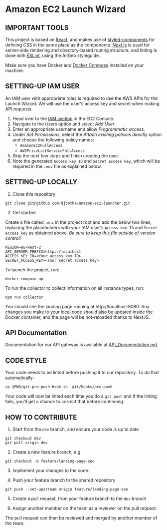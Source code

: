 # Amazon EC2 Launch Wizard

## IMPORTANT TOOLS

This project is based on [React](https://reactjs.org), and makes use of [styled-components](https://styled-components.com/docs/api) for defining CSS in the same place as the components. [Next.js](https://nextjs.org/docs) is used for server-side rendering and directory-based routing structure, and linting is done with [ESLint](https://eslint.org/), using the Airbnb styleguide.

Make sure you have Docker and [Docker Compose](https://docs.docker.com/compose/install/) installed on your machine.

## SETTING-UP IAM USER

An IAM user with appropriate roles is required to use the AWS APIs for the Launch Wizard. We will use the user's access key and secret when making API requests.

1. Head over to the [IAM section](https://console.aws.amazon.com/iam/home) in the EC2 Console.
2. Navigate to the _Users_ option and select _Add User_.
3. Enter an appropriate username and allow _Programmatic access_.
4. Under _Set Permissions_, select the _Attach existing policies directly_ option and choose the following policy names:
    * `AmazonEC2FullAccess`
    * `AWSPriceListServiceFullAccess`
5. Skip the next few steps and finish creating the user.
6. Note the generated `Access key ID` and `Secret access key`, which will be required in the `.env` file as explained below.

## SETTING-UP LOCALLY

1.  Clone this repository

```
git clone git@github.com:djbotha/amazon-ec2-launcher.git
```

2.  Get started

Create a file called `.env` in the project root and add the below two lines, replacing the
placeholders with your IAM user's `Access key ID` and `Secret access key` as obtained above.
*Be sure to keep this file outside of version control!*

```
REGION=eu-west-2
API_SERVER_PREFIX=http://localhost
ACCESS_KEY_ID=<Your access key ID>
SECRET_ACCESS_KEY=<Your secret access key>
```

To launch the project, run:

```
docker-compose up
```

To run the collector to collect information on all instance types, run:

```
npm run collector
```

You should see the landing page running at http://localhost:8080. Any changes you make to your local code should also be updated inside the Docker container, and the page will be hot-reloaded thanks to NextJS.

## API Documentation

Documentation for our API gateway is available at [API_Documentation.md](API_Documentation.md).

## CODE STYLE

Your code needs to be linted before pushing it to our repository. To do that
automatically:

```
cp $PWD/git-pre-push-hook.sh .git/hooks/pre-push
```

Your code will now be linted each time you do a `git push` and if the linting fails,
you'll get a chance to correct that before continuing.

## HOW TO CONTRIBUTE

1.  Start from the `dev` branch, and ensure your code is up to date

```
git checkout dev
git pull origin dev
```

2.  Create a new feature branch, e.g.

```
git checkout -b feature/landing-page-seo
```

3.  Implement your changes to the code.

4.  Push your feature branch to the shared repository

```
git push --set-upstream origin feature/landing-page-seo
```

5.  Create a pull request, from your feature branch to the `dev` branch

6.  Assign another member on the team as a reviewer on the pull request.

The pull request can then be reviewed and merged by another member of the team.

